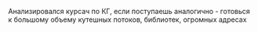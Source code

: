 Анализировался курсач по КГ, если поступаешь аналогично - готовься к большому объему кутешных потоков, библиотек, огромных адресах
